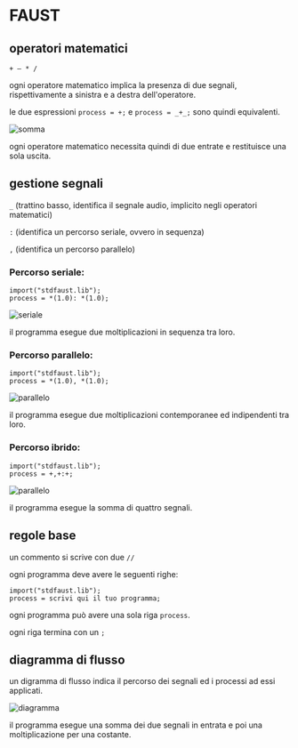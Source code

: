 # FAUST

## operatori matematici

`+ – * /`

ogni operatore matematico implica la presenza di due segnali, rispettivamente a sinistra e a destra dell'operatore.

le due espressioni `process = +;` e `process = _+_;` sono quindi equivalenti.

![somma](https://raw.githubusercontent.com/LSSN/appunti/master/code/somma-svg/process.png)

ogni operatore matematico necessita quindi di due entrate e restituisce una sola uscita.

## gestione segnali

`_` (trattino basso, identifica il segnale audio, implicito negli operatori matematici)

`:` (identifica un percorso seriale, ovvero in sequenza)

`,` (identifica un percorso parallelo)

### Percorso seriale:

```
import("stdfaust.lib");
process = *(1.0): *(1.0);
```

![seriale](https://raw.githubusercontent.com/LSSN/appunti/master/code/seriale-svg/process.png)

il programma esegue due moltiplicazioni in sequenza tra loro.

### Percorso parallelo:

```
import("stdfaust.lib");
process = *(1.0), *(1.0);
```

![parallelo](https://raw.githubusercontent.com/LSSN/appunti/master/code/parallelo-svg/process.png)

il programma esegue due moltiplicazioni contemporanee ed indipendenti tra loro.

### Percorso ibrido:

```
import("stdfaust.lib");
process = +,+:+;
```

![parallelo](https://raw.githubusercontent.com/LSSN/appunti/master/code/ibrido-svg/process.png)

il programma esegue la somma di quattro segnali.

## regole base

un commento si scrive con due `//`

ogni programma deve avere le seguenti righe:

```
import("stdfaust.lib");
process = scrivi qui il tuo programma;
```
ogni programma può avere una sola riga `process`.

ogni riga termina con un `;`

## diagramma di flusso

un digramma di flusso indica il percorso dei segnali ed i processi ad essi applicati.

![diagramma](https://raw.githubusercontent.com/LSSN/appunti/master/code/diagramma-svg/process.png)

il programma esegue una somma dei due segnali in entrata e poi una moltiplicazione per una costante.
